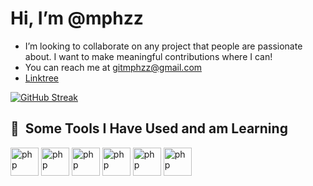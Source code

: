 #  Hi, I’m @mphzz
-  I’m looking to collaborate on any project that people are passionate about. I want to make meaningful contributions where I can!
-  You can reach me at gitmphzz@gmail.com
- [Linktree](https://linktr.ee/mphz)

[![GitHub Streak](http://github-readme-streak-stats.herokuapp.com/?user=mphzz&theme=dark)](https://git.io/streak-stats)

<h2> 🚀 &nbsp;Some Tools I Have Used and am Learning</h2>
<p align="left">
<img src="https://cdn.jsdelivr.net/gh/devicons/devicon/icons/java/java-original.svg" alt="php" width="45" height="45"/>
<img src="https://cdn.jsdelivr.net/gh/devicons/devicon/icons/cplusplus/cplusplus-plain.svg" alt="php" width="45" height="45"/>
<img src="https://cdn.jsdelivr.net/gh/devicons/devicon/icons/html5/html5-original-wordmark.svg" alt="php" width="45" height="45"/>
<img src="https://cdn.jsdelivr.net/gh/devicons/devicon/icons/javascript/javascript-original.svg" alt="php" width="45" height="45"/>
<img src="https://cdn.jsdelivr.net/gh/devicons/devicon/icons/figma/figma-original.svg" alt="php" width="45" height="45"/>
<img src="https://cdn.jsdelivr.net/gh/devicons/devicon/icons/python/python-original.svg" alt="php" width="45" height="45"/>
</p>


<!---
mphzz/mphzz is a ✨ special ✨ repository because its `README.md` (this file) appears on your GitHub profile.
You can click the Preview link to take a look at your changes.
--->
